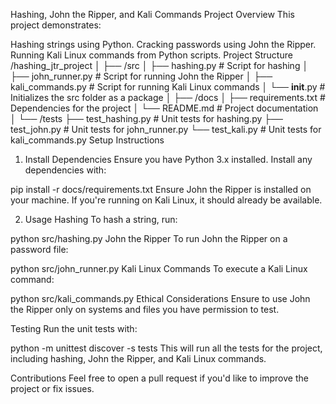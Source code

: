 Hashing, John the Ripper, and Kali Commands Project
Overview
This project demonstrates:

Hashing strings using Python.
Cracking passwords using John the Ripper.
Running Kali Linux commands from Python scripts.
Project Structure
/hashing_jtr_project
│
├── /src
│   ├── hashing.py        # Script for hashing
│   ├── john_runner.py    # Script for running John the Ripper
│   ├── kali_commands.py  # Script for running Kali Linux commands
│   └── __init__.py       # Initializes the src folder as a package
│
├── /docs
│   ├── requirements.txt  # Dependencies for the project
│   └── README.md         # Project documentation
│
└── /tests
    ├── test_hashing.py   # Unit tests for hashing.py
    ├── test_john.py      # Unit tests for john_runner.py
    └── test_kali.py      # Unit tests for kali_commands.py
Setup Instructions
1. Install Dependencies
Ensure you have Python 3.x installed. Install any dependencies with:

pip install -r docs/requirements.txt
Ensure John the Ripper is installed on your machine. If you're running on Kali Linux, it should already be available.

2. Usage
Hashing
To hash a string, run:

python src/hashing.py
John the Ripper
To run John the Ripper on a password file:

python src/john_runner.py
Kali Linux Commands
To execute a Kali Linux command:

python src/kali_commands.py
Ethical Considerations
Ensure to use John the Ripper only on systems and files you have permission to test.

Testing
Run the unit tests with:

python -m unittest discover -s tests
This will run all the tests for the project, including hashing, John the Ripper, and Kali Linux commands.

Contributions
Feel free to open a pull request if you'd like to improve the project or fix issues.
